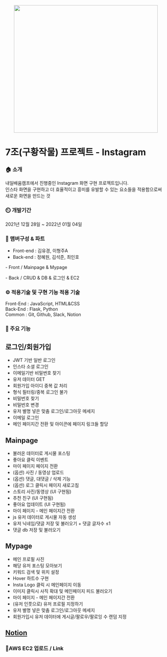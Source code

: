 <p align="center">
 <img src="https://item.kakaocdn.net/do/2d29be4d091e1d4d5f83c81cb1cec9414022de826f725e10df604bf1b9725cfd" width="450" height="400" />
</p>


# 7조(구황작물) 프로젝트 - Instagram

### 🏠 소개

내일배움캠프에서 진행중인 Instagram 화면 구현 프로젝트입니다.\
 인스타 화면을 구현하고 더 효율적이고 흥미를 유발할 수 있는 요소들을 적용함으로써 새로운 화면을 만드는 것

### ⏲️ 개발기간

2021년 12월 28일 ~ 2022년 01월 04일

### 🧙 맴버구성 & 파트

- Front-end : 김유경, 이형주A
- Back-end : 정혜원, 김석준, 최인호
<p></p>
- Front / Mainpage & Mypage
<p></p>
- Back / CRUD & DB & 로그인 & EC2

### ⚙ 적용기술 및 구현 기능 적용 기술

Front-End : JavaScript, HTML&CSS\
Back-End : Flask, Python\
Common : Git, Github, Slack, Notion

### 📌 주요 기능

## 로그인/회원가입

- JWT 기반 일반 로그인
- 인스타 소셜 로그인
- 이메일기반 비밀번호 찾기
- 유저 데이터 GET
- 회원가입 아이디 중복 값 처리
- 형식 필터링/중복 로그인 불가
- 비밀번호 찾기
- 비밀번호 변경
- 유저 별명 넣은 맞춤 로그인/로그아웃 메세지
- 이메일 로그인
- 메인 페이지간 전환 및 아이콘에 페이지 링크들 할당

## Mainpage

- 불러온 데이터로 게시물 포스팅
- 좋아요 클릭 이벤트
- 마이 페이지 페이지 전환
- (옵션) 사진 / 동영상 업로드
- (옵션) 댓글, 대댓글 / 삭제 기능
- (옵션) 로그 클릭시 페이지 새로고침
- 스토리 사진/동영상 (UI 구현됨)
- 추천 친구 (UI 구현됨)
- 좋아요 업데이트 (UI 구현됨)
- 마이 페이지 - 메인 페이지간 전환
- js 유저 데이터로 게시물 자동 생성
- 유저 닉네임/댓글 저장 및 불러오기 + 댓글 글자수 ≤1
- 댓글 db 저장 및 불러오기

## Mypage

- 메인 프로필 사진
- 해당 유저 포스팅 모아보기
- 키워드 검색 및 위치 설정
- Hover 하트수 구현
- Insta Logo 클릭 시 메인페이지 이동
- 이미지 클릭시 사직 확대 및  메인페이지 피드 불러오기
- 마이 페이지 - 메인 페이지간 전환
- (유저 인풋으로) 유저 프로필 지정하기
- 유저 별명 넣은 맞춤 로그인/로그아웃 메세지
- 회원가입시 유저 데이터에 게시글/팔로우/팔로잉 수 랜덤 지정

## [Notion](https://www.notion.so/7-37980608eb054036a945d8dfb6c0b2d6)

### 📌AWS EC2 업로드 / Link
